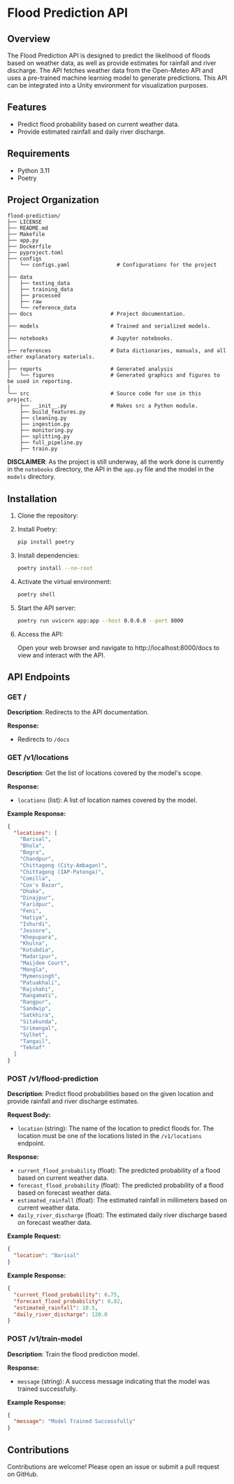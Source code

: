 
# Flood Prediction API

## Overview

The Flood Prediction API is designed to predict the likelihood of floods based on weather data, as well as provide estimates for rainfall and river discharge. The API fetches weather data from the Open-Meteo API and uses a pre-trained machine learning model to generate predictions. This API can be integrated into a Unity environment for visualization purposes.

## Features

- Predict flood probability based on current weather data.
- Provide estimated rainfall and daily river discharge.

## Requirements
- Python 3.11
- Poetry

## Project Organization

```
flood-prediction/
├── LICENSE     
├── README.md                  
├── Makefile 
├── app.py  
├── Dockerfile
├── pyproject.toml                                      
├── configs                      
│   └── configs.yaml               # Configurations for the project   
│
├── data                         
│   ├── testing_data                
│   ├── training_data                  
│   ├── processed                
│   ├── raw                      
│   └── reference_data
├── docs                         # Project documentation.
│
├── models                       # Trained and serialized models.
│
├── notebooks                    # Jupyter notebooks.
│
├── references                   # Data dictionaries, manuals, and all other explanatory materials.
│
├── reports                      # Generated analysis 
│   └── figures                  # Generated graphics and figures to be used in reporting.
│
└── src                          # Source code for use in this project.
    ├── __init__.py              # Makes src a Python module.            
    ├── build_features.py    
    ├── cleaning.py          
    ├── ingestion.py         
    ├── monitoring.py          
    ├── splitting.py         
    ├── full_pipeline.py           
    ├── train.py         

```
**DISCLAIMER**: As the project is still underway, all the work done is currently in the `notebooks` directory, the API in the `app.py` file and the model in the `models` directory. 
## Installation

1. Clone the repository:

2. Install Poetry:

    ```bash	
    pip install poetry
    ```	

3. Install dependencies:

    ```bash
    poetry install --no-root
    ```

4. Activate the virtual environment:

    ```bash
    poetry shell
    ```	

5. Start the API server:

    ```bash
    poetry run uvicorn app:app --host 0.0.0.0 --port 8000
    ```	

6. Access the API:

    Open your web browser and navigate to http://localhost:8000/docs to view and interact with the API.



## API Endpoints

### GET /

**Description**: Redirects to the API documentation.

**Response:**
- Redirects to `/docs`

### GET /v1/locations

**Description**: Get the list of locations covered by the model's scope.

**Response:**
- `locations` (list): A list of location names covered by the model.

**Example Response:**

```json
{
  "locations": [
    "Barisal",
    "Bhola",
    "Bogra",
    "Chandpur",
    "Chittagong (City-Ambagan)",
    "Chittagong (IAP-Patenga)",
    "Comilla",
    "Cox's Bazar",
    "Dhaka",
    "Dinajpur",
    "Faridpur",
    "Feni",
    "Hatiya",
    "Ishurdi",
    "Jessore",
    "Khepupara",
    "Khulna",
    "Kutubdia",
    "Madaripur",
    "Maijdee Court",
    "Mongla",
    "Mymensingh",
    "Patuakhali",
    "Rajshahi",
    "Rangamati",
    "Rangpur",
    "Sandwip",
    "Satkhira",
    "Sitakunda",
    "Srimangal",
    "Sylhet",
    "Tangail",
    "Teknaf"
  ]
}
```

### POST /v1/flood-prediction

**Description**: Predict flood probabilities based on the given location and provide rainfall and river discharge estimates.

**Request Body:**
- `location` (string): The name of the location to predict floods for. The location must be one of the locations listed in the `/v1/locations` endpoint.

**Response:**
- `current_flood_probability` (float): The predicted probability of a flood based on current weather data.
- `forecast_flood_probability` (float): The predicted probability of a flood based on forecast weather data.
- `estimated_rainfall` (float): The estimated rainfall in millimeters based on current weather data.
- `daily_river_discharge` (float): The estimated daily river discharge based on forecast weather data.

**Example Request:**

```json
{
  "location": "Barisal"
}
```

**Example Response:**

```json
{
  "current_flood_probability": 0.75,
  "forecast_flood_probability": 0.82,
  "estimated_rainfall": 10.5,
  "daily_river_discharge": 120.0
}
```


### POST /v1/train-model

**Description**: Train the flood prediction model.

**Response:**
- `message` (string): A success message indicating that the model was trained successfully.

**Example Response:**

```json
{
  "message": "Model Trained Successfully"
}
```



## Contributions

Contributions are welcome! Please open an issue or submit a pull request on GitHub.
